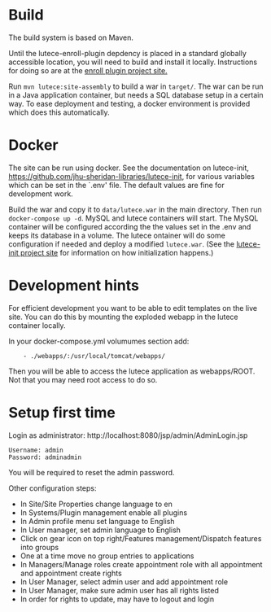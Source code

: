 # Build

The build system is based on Maven.

Until the lutece-enroll-plugin depdency is placed in a standard globally accessible location, you will
need to build and install it locally. Instructions for doing so are at the [enroll plugin project site.](https://github.com/jhu-sheridan-libraries/lutece-enroll-plugin)

Run `mvn lutece:site-assembly` to build a war in `target/`. The war can be run in a Java application container, but needs a SQL database setup in a certain way. To ease deployment and testing, a docker environment is provided which does this automatically.

# Docker

The site can be run using docker. See the documentation on lutece-init, https://github.com/jhu-sheridan-libraries/lutece-init, for various variables which can be set in the `.env' file. The default values are fine for development work.

Build the war and copy it to `data/lutece.war` in the main directory.
Then run `docker-compose up -d`. MySQL and lutece containers will start.
The MySQL container will be configured according the the values set in the .env and 
keeps its database in a volume. The lutece ontainer will do some configuration if needed and deploy a modified `lutece.war`.
(See the [lutece-init project site](https://github.com/jhu-sheridan-libraries/lutece-init) for information on how initialization happens.)

# Development hints

For efficient development you want to be able to edit templates on the live site. You can do this by mounting the exploded webapp in the lutece container locally.

In your docker-compose.yml volumumes section add:
```
    - ./webapps/:/usr/local/tomcat/webapps/

```

Then you will be able to access the lutece application as webapps/ROOT. Not that you may need root access to do so.

# Setup first time

Login as administrator: http://localhost:8080/jsp/admin/AdminLogin.jsp

```
Username: admin
Password: adminadmin
```

You will be required to reset the admin password.

Other configuration steps:
* In Site/Site Properties change language to en
* In Systems/Plugin management enable all plugins
* In Admin profile menu set language to English
* In User manager, set admin language to English
* Click on gear icon on top right/Features management/Dispatch features into groups
* One at a time move no group entries to applications
* In Managers/Manage roles create appointment role with all appointment and appointment create rights
* In User Manager, select admin user and add appointment role
* In User Manager, make sure admin user has all rights listed
* In order for rights to update, may have to logout and login

